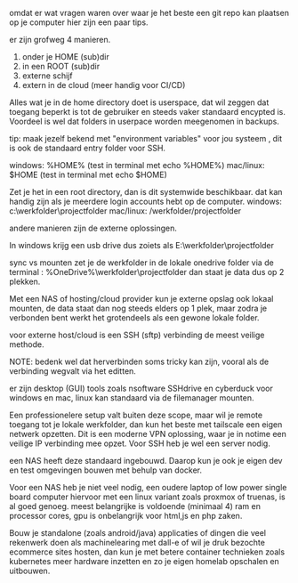 omdat er wat vragen waren over waar je het beste een git repo kan plaatsen op je computer hier zijn een paar tips.

er zijn grofweg 4 manieren.

1. onder je HOME (sub)dir
2. in een ROOT (sub)dir
3. externe schijf
4. extern in de cloud (meer handig voor CI/CD)

Alles wat je in de home directory doet is userspace, dat wil zeggen dat toegang beperkt is tot de gebruiker en steeds vaker standaard encypted is. Voordeel is wel dat folders in userpace worden meegenomen in backups.

tip: maak jezelf bekend met "environment variables" voor jou systeem
, dit is ook de standaard entry folder voor SSH.

windows: %HOME% (test in terminal met echo %HOME%)
mac/linux: $HOME (test in terminal met echo $HOME)

Zet je het in een root directory, dan is dit systemwide beschikbaar. dat kan handig zijn als je meerdere login accounts hebt op de computer. 
windows: c:\werkfolder\projectfolder
mac/linux: /werkfolder/projectfolder

andere manieren zijn de externe oplossingen. 

In windows krijg een usb drive dus zoiets als 
E:\werkfolder\projectfolder

sync vs mounten
zet je de werkfolder in de lokale onedrive folder
via de terminal : %OneDrive%\werkfolder\projectfolder
dan staat je data dus op 2 plekken.

Met een NAS of hosting/cloud provider kun je externe opslag ook lokaal mounten, de data staat dan nog steeds elders op 1 plek, maar zodra je verbonden bent werkt het grotendeels als een gewone lokale folder. 

voor externe host/cloud is een SSH (sftp) verbinding de meest veilige methode. 

NOTE: bedenk wel dat herverbinden soms tricky kan zijn, vooral als de verbinding wegvalt via het editten.

er zijn desktop (GUI) tools zoals nsoftware SSHdrive en cyberduck voor windows en mac, linux kan standaard via de filemanager mounten. 

Een professionelere setup valt buiten deze scope, maar wil je remote toegang tot je lokale werkfolder, dan kun het beste met tailscale een eigen netwerk opzetten. Dit is een moderne VPN oplossing, waar je in notime een veilige IP verbinding mee opzet. Voor SSH heb je wel een server nodig.

een NAS heeft deze standaard ingebouwd. Daarop kun je ook je eigen dev en test omgevingen bouwen met behulp van docker. 

Voor een NAS heb je niet veel nodig, een oudere laptop of low power single board computer hiervoor met een linux variant zoals proxmox of truenas, is al goed genoeg. meest belangrijke is voldoende (minimaal 4) ram en processor cores, gpu is onbelangrijk voor html,js en php zaken.

Bouw je standalone (zoals android/java) applicaties of dingen die veel rekenwerk doen als machinelearing met dall-e of wil je druk bezochte ecommerce sites hosten, dan kun je met betere container technieken zoals kubernetes meer hardware inzetten en zo je eigen homelab opschalen en uitbouwen.








